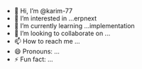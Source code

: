 - 👋 Hi, I’m @karim-77
- 👀 I’m interested in ...erpnext
- 🌱 I’m currently learning ...implementation
- 💞️ I’m looking to collaborate on ...
- 📫 How to reach me ...
- 😄 Pronouns: ...
- ⚡ Fun fact: ...

<!---
karim-77/karim-77 is a ✨ special ✨ repository because its `README.md` (this file) appears on your GitHub profile.
You can click the Preview link to take a look at your changes.
--->
